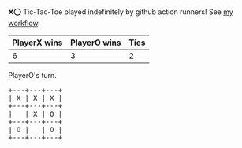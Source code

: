 :x::o: Tic-Tac-Toe played indefinitely by github action runners! See [my workflow](.github/workflows/play.yaml).

|PlayerX wins|PlayerO wins|Ties|
|-|-|-|
|6|3|2|

PlayerO's turn.

<pre>
+---+---+---+
| X | X | X |
+---+---+---+
|   | X | O |
+---+---+---+
| O |   | O |
+---+---+---+
</pre>